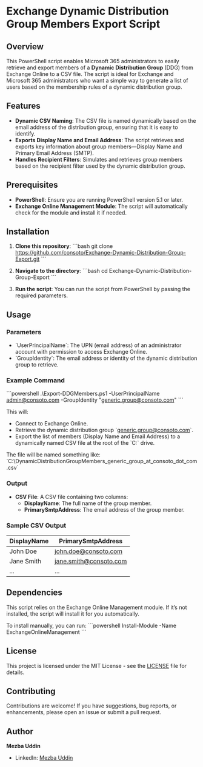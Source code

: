 
# Exchange Dynamic Distribution Group Members Export Script

## Overview

This PowerShell script enables Microsoft 365 administrators to easily retrieve and export members of a **Dynamic Distribution Group** (DDG) from Exchange Online to a CSV file. The script is ideal for Exchange and Microsoft 365 administrators who want a simple way to generate a list of users based on the membership rules of a dynamic distribution group.

## Features

- **Dynamic CSV Naming**: The CSV file is named dynamically based on the email address of the distribution group, ensuring that it is easy to identify.
- **Exports Display Name and Email Address**: The script retrieves and exports key information about group members—Display Name and Primary Email Address (SMTP).
- **Handles Recipient Filters**: Simulates and retrieves group members based on the recipient filter used by the dynamic distribution group.

## Prerequisites

- **PowerShell**: Ensure you are running PowerShell version 5.1 or later.
- **Exchange Online Management Module**: The script will automatically check for the module and install it if needed.

## Installation

1. **Clone this repository**:
   \`\`\`bash
   git clone https://github.com/consoto/Exchange-Dynamic-Distribution-Group-Export.git
   \`\`\`

2. **Navigate to the directory**:
   \`\`\`bash
   cd Exchange-Dynamic-Distribution-Group-Export
   \`\`\`

3. **Run the script**:
   You can run the script from PowerShell by passing the required parameters.

## Usage

### Parameters

- \`UserPrincipalName\`: The UPN (email address) of an administrator account with permission to access Exchange Online.
- \`GroupIdentity\`: The email address or identity of the dynamic distribution group to retrieve.

### Example Command

\`\`\`powershell
.\Export-DDGMembers.ps1 -UserPrincipalName admin@consoto.com -GroupIdentity "generic.group@consoto.com"
\`\`\`

This will:
- Connect to Exchange Online.
- Retrieve the dynamic distribution group \`generic.group@consoto.com\`.
- Export the list of members (Display Name and Email Address) to a dynamically named CSV file at the root of the \`C:\` drive.

The file will be named something like:  
\`C:\DynamicDistributionGroupMembers_generic_group_at_consoto_dot_com.csv\`

### Output

- **CSV File**: A CSV file containing two columns:
  - **DisplayName**: The full name of the group member.
  - **PrimarySmtpAddress**: The email address of the group member.

### Sample CSV Output

| DisplayName          | PrimarySmtpAddress          |
|----------------------|-----------------------------|
| John Doe             | john.doe@consoto.com        |
| Jane Smith           | jane.smith@consoto.com      |
| ...                  | ...                         |

## Dependencies

This script relies on the Exchange Online Management module. If it’s not installed, the script will install it for you automatically.

To install manually, you can run:
\`\`\`powershell
Install-Module -Name ExchangeOnlineManagement
\`\`\`

## License

This project is licensed under the MIT License - see the [LICENSE](LICENSE) file for details.

## Contributing

Contributions are welcome! If you have suggestions, bug reports, or enhancements, please open an issue or submit a pull request.

## Author

**Mezba Uddin**  
- LinkedIn: [Mezba Uddin](https://linkedin.com/in/mezbauddin)

